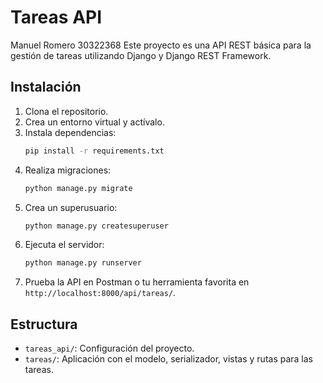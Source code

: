 # Tareas API
Manuel Romero 30322368
Este proyecto es una API REST básica para la gestión de tareas utilizando Django y Django REST Framework.

## Instalación

1. Clona el repositorio.
2. Crea un entorno virtual y actívalo.
3. Instala dependencias:
   ```bash
   pip install -r requirements.txt
   ```
4. Realiza migraciones:
   ```bash
   python manage.py migrate
   ```
5. Crea un superusuario:
   ```bash
   python manage.py createsuperuser
   ```
6. Ejecuta el servidor:
   ```bash
   python manage.py runserver
   ```
7. Prueba la API en Postman o tu herramienta favorita en `http://localhost:8000/api/tareas/`.

## Estructura

- `tareas_api/`: Configuración del proyecto.
- `tareas/`: Aplicación con el modelo, serializador, vistas y rutas para las tareas.
